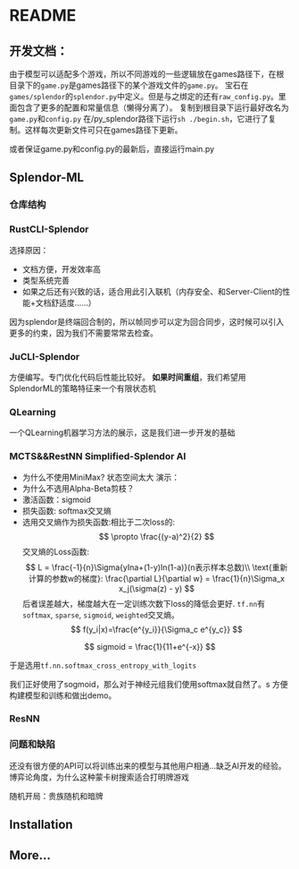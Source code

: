 # README

## 开发文档：

由于模型可以适配多个游戏，所以不同游戏的一些逻辑放在games路径下，在根目录下的`game.py`是games路径下的某个游戏文件的`game.py`。
宝石在`games/splendor`的`splendor.py`中定义。但是与之绑定的还有`raw_config.py`。里面包含了更多的配置和常量信息（懒得分离了）。
复制到根目录下运行最好改名为`game.py`和`config.py`
在/py_splendor路径下运行`sh ./begin.sh`，它进行了复制。这样每次更新文件可只在games路径下更新。

或者保证game.py和config.py的最新后，直接运行main.py

## Splendor-ML

### 仓库结构

### RustCLI-Splendor

选择原因：
* 文档方便，开发效率高
* 类型系统完善
* 如果之后还有兴致的话，适合用此引入联机（内存安全、和Server-Client的性能+文档舒适度……）

因为splendor是终端回合制的，所以帧同步可以定为回合同步，这时候可以引入更多的约束，因为我们不需要常常去检查。

### JuCLI-Splendor

方便编写。专门优化代码后性能比较好。
**如果时间重组**，我们希望用SplendorML的策略特征来一个有限状态机

### QLearning 
一个QLearning机器学习方法的展示，这是我们进一步开发的基础

### MCTS&&RestNN Simplified-Splendor AI




* 为什么不使用MiniMax?
状态空间太大
演示：
* 为什么不选用Alpha-Beta剪枝？
* 激活函数：sigmoid
* 损失函数: softmax交叉熵
* 选用交叉熵作为损失函数:相比于二次loss的:
$$
\propto \frac{(y-a)^2}{2}
$$
交叉熵的Loss函数:
$$
L = \frac{-1}{n}\Sigma{yIna+(1-y)In(1-a)}(n表示样本总数)\\
\text{重新计算的参数w的梯度}:
\frac{\partial L}{\partial w} = \frac{1}{n}\Sigma_x x_j(\sigma(z) - y)
$$
后者误差越大，梯度越大在一定训练次数下loss的降低会更好.
`tf.nn`有`softmax`, `sparse`, `sigmoid`, `weighted`交叉熵。
$$
f(y_i|x)=\frac{e^{y_i}}{\Sigma_c e^{y_c}}
$$

$$
sigmoid = \frac{1}{11+e^{-x}}
$$

于是选用`tf.nn.softmax_cross_entropy_with_logits`

我们正好使用了sogmoid，那么对于神经元组我们使用softmax就自然了。s
方便构建模型和训练和做出demo。






### ResNN




### 问题和缺陷
还没有很方便的API可以将训练出来的模型与其他用户相通…缺乏AI开发的经验。
博弈论角度，为什么这种蒙卡树搜索适合打明牌游戏

随机开局：贵族随机和暗牌
## Installation

<!-- TODO -->



## More...


